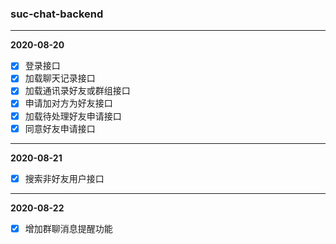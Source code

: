 ### suc-chat-backend

----
**2020-08-20**

- [x] 登录接口
- [x] 加载聊天记录接口
- [x] 加载通讯录好友或群组接口
- [x] 申请加对方为好友接口
- [x] 加载待处理好友申请接口
- [x] 同意好友申请接口

----
**2020-08-21**

- [x] 搜索非好友用户接口

----
**2020-08-22**

- [x] 增加群聊消息提醒功能
